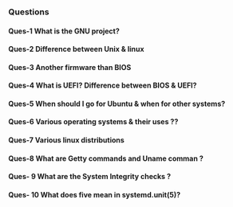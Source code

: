 ### Questions 

#### Ques-1  What is the GNU project?
#### Ques-2 Difference between Unix & linux
#### Ques-3 Another firmware than BIOS
#### Ques-4 What is UEFI? Difference between BIOS & UEFI?
#### Ques-5  When should I go for Ubuntu & when for other systems?
#### Ques-6 Various operating systems & their uses ??
#### Ques-7  Various linux distributions
#### Ques-8  What are Getty commands and Uname comman ?
#### Ques- 9 What are the System Integrity checks ?
#### Ques- 10  What does five mean in systemd.unit(5)?

